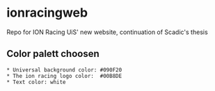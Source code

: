 # ionracingweb
Repo for ION Racing UiS' new website, continuation of Scadic's thesis

## Color palett choosen
    * Universal background color: #090F20
    * The ion racing logo color:  #00B8DE
    * Text color: white
